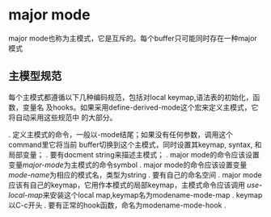 # major mode
major mode也称为主模式，它是互斥的。每个buffer只可能同时存在一种major模式

## 主模型规范
每个主模式都遵循以下几种编码规范，包括对local keymap,语法表的初始化，函数，变量名
及hooks。如果采用define-derived-mode这个宏来定义主模式，它将自动采用这些规范中
的大部分。

. 定义主模式的命令，一般以-mode结尾；如果没有任何参数，调用这个command里它将当前
buffer切换到这个主模式，同时设置其keymap, syntax, 和局部变量；
. 要有docment string来描述主模式；
. major mode的命令应该设置变量*major-mode*为主模式的命令symbol
. major mode的命令应该设置变量*mode-name*为相应的模式名，类型为string
. 要有自己的命名空间
. major mode应该有自己的keymap，它用作本模式的局部keymap，主模式命令应该调用
*use-local-map*来安装这个local map,keymap名为modename-mode-map
. keymap以C-c开头
. 要有正常的hook函数，命名为modename-mode-hook
. 
